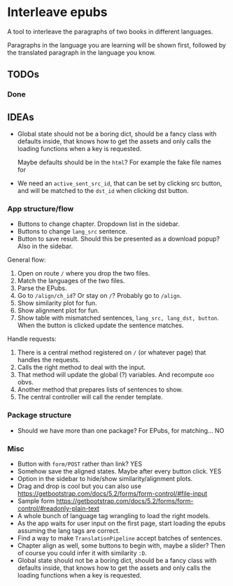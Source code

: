 # Interleave epubs

A tool to interleave the paragraphs of two books in different languages.

Paragraphs in the language you are learning will be shown first,
followed by the translated paragraph in the language you know.

## TODOs

### Done

## IDEAs

* Global state should not be a boring dict,
  should be a fancy class with defaults inside,
  that knows how to get the assets
  and only calls the loading functions when a key is requested.

  Maybe defaults should be in the `html`?
  For example the fake file names for 

* We need an `active_sent_src_id`, that can be set by clicking src button,
  and will be matched to the `dst_id` when clicking dst button.

### App structure/flow

* Buttons to change chapter.
  Dropdown list in the sidebar.
* Buttons to change `lang_src` sentence.
* Button to save result.
  Should this be presented as a download popup?
  Also in the sidebar.

General flow:

1. Open on route `/` where you drop the two files.
1. Match the languages of the two files.
1. Parse the EPubs.
1. Go to `/align/ch_id`? Or stay on `/`? Probably go to `/align`.
1. Show similarity plot for fun.
1. Show alignment plot for fun.
1. Show table with mismatched sentences, `lang_src, lang_dst, button`.
   When the button is clicked update the sentence matches.

Handle requests:

1. There is a central method registered on `/` (or whatever page) that handles the requests.
1. Calls the right method to deal with the input.
1. That method will update the global (?) variables.
   And recompute `ooo` obvs.
1. Another method that prepares lists of sentences to show.
1. The central controller will call the render template.

### Package structure

* Should we have more than one package? For EPubs, for matching... NO

### Misc

* Button with `form/POST` rather than link? YES
* Somehow save the aligned states.
  Maybe after every button click. YES
* Option in the sidebar to hide/show similarity/alignment plots.
* Drag and drop is cool but you can also use
  https://getbootstrap.com/docs/5.2/forms/form-control/#file-input
* Sample form
  https://getbootstrap.com/docs/5.2/forms/form-control/#readonly-plain-text
* A whole bunch of language tag wrangling to load the right models.
* As the app waits for user input on the first page,
  start loading the epubs assuming the lang tags are correct.
* Find a way to make `TranslationPipeline` accept batches of sentences.
* Chapter align as well,
  some buttons to begin with,
  maybe a slider?
  Then of course you could infer it with similarity `:D`.
* Global state should not be a boring dict,
  should be a fancy class with defaults inside,
  that knows how to get the assets
  and only calls the loading functions when a key is requested.
